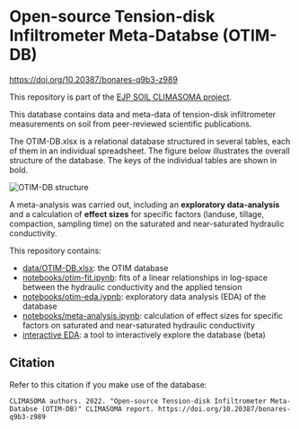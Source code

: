 # Open-source Tension-disk Infiltrometer Meta-Databse (OTIM-DB)

https://doi.org/10.20387/bonares-q9b3-z989

This repository is part of the [EJP SOIL CLIMASOMA project](https://ejpsoil.eu/soil-research/climasoma/).

This database contains data and meta-data of tension-disk infiltrometer measurements on soil from peer-reviewed scientific publications. 

The OTIM-DB.xlsx is a relational database structured in several tables, each of them in an individual spreadsheet. The figure below illustrates the overall structure of the database. The keys of the individual tables are shown in bold.

![OTIM-DB structure](structure.png)

A meta-analysis was carried out, including an **exploratory data-analysis** and a calculation of **effect sizes** for specific factors (landuse, tillage, compaction, sampling time) on the saturated and near-saturated hydraulic conductivity.

This repository contains:
- [data/OTIM-DB.xlsx](data/OTIM-DB.xlsx): the OTIM database
- [notebooks/otim-fit.ipynb](notebooks/otim-fit.iypnb): fits of a linear relationships in log-space between the hydraulic conductivity and the applied tension
- [notebooks/otim-eda.iypnb](notebooks/otimdb-eda.ipynb): exploratory data analysis (EDA) of the database
- [notebooks/meta-analysis.ipynb](notebooks/meta-analysis.ipynb): calculation of effect sizes for specific factors on saturated and near-saturated hydraulic conductivity
- [interactive EDA](https://climasoma.github.io/otim-db/eda-plotly.html): a tool to interactively explore the database (beta)

## Citation
Refer to this citation if you make use of the database:
```
CLIMASOMA authors. 2022. "Open-source Tension-disk Infiltrometer Meta-Databse (OTIM-DB)" CLIMASOMA report. https://doi.org/10.20387/bonares-q9b3-z989
```

